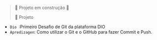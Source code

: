 > :construction: Projeto em construção :construction:
> 
> 📁 Projeto

- `Dio `:Primeiro Desafio de Git da plataforma DIO
- `Apredizagen`: Como utilizar o Git e o GitHub para fazer Commit e Push.

